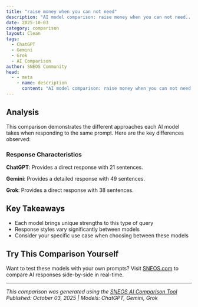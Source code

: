 ```yaml
---
title: "raise money when you can not need"
description: "AI model comparison: raise money when you can not need..."
date: 2025-10-03
category: comparison
layout: Clean
tags:
  - ChatGPT
  - Gemini
  - Grok
  - AI Comparison
author: SNEOS Community
head:
  - - meta
    - name: description
      content: "AI model comparison: raise money when you can not need..."
---
```


<ChatComparison
  title="raise money when you can not need"
  prompt="raise money when you can not need"
  :responses='{
    "ChatGPT": "Raising money even when you don\u2019t immediately need it can be a smart strategy for personal finance or business growth. Here are some reasons and ways to do it:\n\n### Why Raise Money When You Don\u2019t Need It?\n1. **Build a Financial Cushion:** Having extra funds provides security during unexpected expenses or economic downturns.\n2. **Take Advantage of Opportunities:** Ready capital lets you invest in new opportunities quickly, such as buying inventory, expanding business, or acquiring assets.\n3. **Better Terms:** When you\u2019re not desperate for funds, you have negotiating power to get better interest rates or investment terms.\n4. **Plan for Growth:** Early fundraising can support research, development, marketing, and scaling efforts without pressure.\n\n### Ways to Raise Money\n- **Personal Savings and Investments:** Regularly set aside income into savings or investment accounts.\n- **Bank Loans or Lines of Credit:** Secure funding based on your creditworthiness to use as needed.\n- **Angel Investors or Venture Capital:** For businesses with growth potential, seek investors who provide capital for equity.\n- **Crowdfunding:** Use platforms like Kickstarter or GoFundMe to raise funds from the public.\n- **Grants and Competitions:** Apply for grants or enter business contests that offer funding without repayment.\n- **Pre-Sales or Customer Deposits:** Generate cash flow by selling products/services in advance.\n\n### Tips\n- Have a clear plan on how funds will be used or reserved.\n- Maintain transparency with investors or lenders about why you\u2019re raising capital.\n- Avoid accumulating unnecessary debt if you can fund growth through other means.\n\nIf you want, I can help you draft a plan or pitch for raising money. Just let me know!",
    "Gemini": "This is a great question and a smart strategy!  Raising money when you *don\u0027t* need it can be incredibly beneficial.  Here\u0027s a breakdown of why and how:\n\n**Why Raise Money When You Don\u0027t Need It (Yet)?**\n\n*   **Opportunity and Proactive Planning:**\n    *   **Strategic Buffer:**  Having cash on hand allows you to seize opportunities that arise unexpectedly.  Think acquisitions, new market entry, discounted inventory purchases, or talent poaching.\n    *   **Weathering Storms:** Economic downturns, industry disruptions, or unexpected expenses can cripple businesses. A healthy cash reserve provides a safety net and resilience.\n    *   **Investment Readiness:** When a truly amazing investment opportunity appears, you can act quickly without scrambling.\n\n*   **Negotiating Power:**\n    *   **Stronger Position:** When you\u0027re not desperate for funds, you\u0027re in a far better position to negotiate favorable terms with investors or lenders.  You can afford to walk away from deals that aren\u0027t beneficial.\n    *   **Avoiding Dilution:** You\u0027re less likely to accept unfavorable valuations or ownership percentages.\n\n*   **Long-Term Growth:**\n    *   **Investing in the Future:** You can invest in R\u0026D, marketing, infrastructure, or training to propel future growth without immediate pressure to generate returns.\n    *   **Acquisitions:** As mentioned above, you can use the money to buy other companies and grow that way.\n\n*   **Building Credibility:**\n    *   **Investor Confidence:** Demonstrating a proactive approach to financial planning builds confidence with existing and potential investors. It signals that you\u0027re responsible and forward-thinking.\n    *   **Bank Relationships:** Maintaining a positive relationship with banks is crucial. Having a solid balance sheet and a history of responsible financial management makes you a more attractive borrower in the future.\n\n**How to Raise Money When You Don\u0027t Need It (Practical Strategies):**\n\n*   **Debt Financing (Lines of Credit, Term Loans):**\n    *   **Establish a Line of Credit:**  Set up a line of credit with a bank.  You don\u0027t have to use it, but having it in place provides access to funds when needed. The cost is minimal until you draw on it.\n    *   **Term Loan:** If you have a specific project in mind (e.g., expansion), consider a term loan even if you have current cash flow. The loan can be used for said project, and it can be invested into the project instead of your current cash reserves.\n    *   **Considerations:** Carefully evaluate the terms (interest rates, fees, covenants).\n\n*   **Equity Financing (for Startups/Growth Companies):**\n    *   **Strategic Round:**  Even if you\u0027re not desperately seeking capital, consider a small \u0022strategic round\u0022 to bring in investors who can provide valuable expertise, connections, or market access.\n    *   **Pre-emptive Round:**  If you\u0027re performing exceptionally well, proactively offer a round to existing investors at a higher valuation before you absolutely need the money. This can solidify their commitment and provide additional runway.\n    *   **Convertible Note:** This allows you to raise money without immediately diluting equity. The note converts to equity at a later date (often tied to a future funding round).\n    *   **Considerations:** Equity financing involves giving up ownership and control.\n\n*   **Revenue-Based Financing (RBF):**\n    *   **Considerations:** With RBF, you are repaying debt as a percentage of your revenue. If revenues take a dip, it can be more forgiving than traditional loan repayments.\n\n*   **Government Grants and Incentives:**\n    *   **Research Programs:** Explore grants or incentives available for specific industries, research areas, or geographic locations.\n    *   **Considerations:** Grant applications can be time-consuming and competitive.\n\n*   **Asset-Based Lending:**\n    *   **Use Assets:** This is where you borrow money using assets that your company owns. Assets can include inventory, equipment, or invoices.\n    *   **Considerations:** Rates can be higher because it can be a more risky venture.\n\n*   **Carefully Manage Cash Flow:**\n    *   **Optimize Working Capital:**  Improve your accounts receivable and accounts payable processes. Negotiate better payment terms with suppliers and faster collection of invoices from customers.\n    *   **Inventory Management:** Implement efficient inventory management practices to minimize holding costs and reduce the risk of obsolescence.\n\n**Key Considerations:**\n\n*   **Cost of Capital:** Weigh the cost of raising capital (interest rates, fees, equity dilution) against the potential benefits of having a larger cash reserve.\n*   **Strategic Alignment:** Ensure any fundraising efforts are aligned with your overall business strategy and long-term goals.\n*   **Investor Relations:**  Maintain open and transparent communication with investors, regardless of your immediate need for funding.\n*   **Opportunity Cost:**  Understand the potential opportunity cost of holding excess cash.  Could those funds be better deployed in revenue-generating activities?\n\n**In summary, raising money when you don\u0027t *need* it is a sign of smart, proactive leadership. It gives you flexibility, negotiating power, and the ability to capitalize on opportunities and weather unexpected challenges. But, do so cautiously and strategically.**\n",
    "Grok": "I believe you meant to say \u0022raise money when you can, not when you need.\u0022 This phrase generally refers to the idea of securing funds or resources proactively, before a pressing need arises. It\u2019s often used in the context of personal finance, business, or fundraising, emphasizing the importance of preparation and strategic timing.\n\nHere are some insights and strategies based on this concept:\n\n### Why Raise Money When You Can, Not When You Need?\n1. **Better Negotiating Power**: When you\u0027re not desperate for money, you can negotiate better terms with investors, lenders, or donors. Desperation often leads to accepting unfavorable conditions.\n2. **Builds Trust and Credibility**: Raising money during stable times shows foresight and planning, which can attract more confidence from stakeholders.\n3. **Prepares for Unexpected Challenges**: Having funds in reserve ensures you\u0027re ready for emergencies or opportunities without scrambling at the last minute.\n4. **Avoids High Costs of Urgency**: Borrowing or fundraising under pressure often comes with higher interest rates, fees, or equity giveaways.\n\n### How to Raise Money When You Can\n1. **Build a Strong Network Early**:\n   - Connect with potential investors, donors, or mentors before you need their help.\n   - Attend networking events, pitch competitions, or industry conferences to establish relationships.\n2. **Showcase Consistent Performance**:\n   - If you\u0027re a business, maintain strong financials and growth metrics to attract investment even when you don\u2019t need it.\n   - For personal fundraising (e.g., crowdfunding), build a reputation for reliability and transparency.\n3. **Create a Reserve Fund**:\n   - Save or set aside profits during good times to create a financial cushion.\n   - This applies to both individuals (emergency savings) and businesses (retained earnings).\n4. **Leverage Opportunities**:\n   - Take advantage of favorable market conditions, low interest rates, or trends in your industry to secure funding.\n   - For example, if venture capital is flowing in your sector, pitch to investors even if you\u2019re cash-positive.\n5. **Communicate a Vision, Not a Crisis**:\n   - When approaching investors or donors, focus on your long-term goals and potential rather than an immediate need.\n   - People are more likely to invest in a promising future than to bail out a struggling present.\n6. **Diversify Funding Sources**:\n   - Explore multiple avenues like grants, loans, equity investments, or crowdfunding so you\u0027re not reliant on a single source when a need arises.\n\n### Examples of This Principle in Action\n- **Startups**: Many successful startups raise capital during funding rounds when they\u2019re performing well, even if they have cash reserves. This allows them to scale faster and avoid dilution or debt during downturns.\n- **Nonprofits**: Charities often fundraise during high-visibility events or campaigns (like year-end drives) rather than waiting for a specific crisis to ask for donations.\n- **Personal Finance**: Financial advisors recommend saving for retirement or emergencies long before these needs become urgent.\n\nIf you meant something else by \u0022raise money when you can not need,\u0022 please clarify, and I\u2019d be happy to assist further! Did you have a specific context in mind, such as a business, personal goal, or fundraising campaign?"
  }'
  published-date="20:46"
/>

## Analysis

This comparison demonstrates the different approaches each AI model takes when responding to the same prompt. Here are the key differences observed:

### Response Characteristics

**ChatGPT**: Provides a direct response with 21 sentences. 

**Gemini**: Provides a detailed response with 49 sentences. 

**Grok**: Provides a direct response with 38 sentences. 

## Key Takeaways

- Each model brings unique strengths to this type of query
- Response styles vary significantly between models
- Consider your specific use case when choosing between these models

## Try This Comparison Yourself

Want to test these models with your own prompts? Visit [SNEOS.com](https://sneos.com) to compare AI responses side-by-side in real-time.

---

*This comparison was generated using the [SNEOS AI Comparison Tool](https://sneos.com)*
*Published: October 03, 2025 | Models: ChatGPT, Gemini, Grok*

